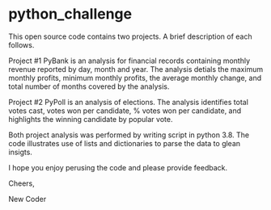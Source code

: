 # python_challenge
This open source code contains two projects. A brief description of each follows.

Project #1 PyBank is an analysis for financial records containing monthly revenue reported by day, month and year.
The analysis detials the maximum monthly profits, minimum monthly profits, the average monthly change, and total number of months covered by the analysis.

Project #2 PyPoll is an analysis of elections. The analysis identifies total votes cast, votes won per candidate, % votes won per candidate, and highlights the winning candidate by popular vote.

Both project analysis was performed by writing script in python 3.8.  The code illustrates use of lists and dictionaries to parse the data to glean insigts.

I hope you enjoy perusing the code and please provide feedback.

Cheers,

New Coder
